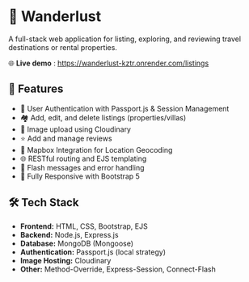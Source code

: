 # 🧭 Wanderlust

A full-stack web application for listing, exploring, and reviewing travel destinations or rental properties.

🌐 **Live demo** : https://wanderlust-kztr.onrender.com/listings

## 🚀 Features

- 🔐 User Authentication with Passport.js & Session Management
- 🏘️ Add, edit, and delete listings (properties/villas)
- 📸 Image upload using Cloudinary
- ⭐ Add and manage reviews
- 📍 Mapbox Integration for Location Geocoding
- 🌐 RESTful routing and EJS templating
- 💬 Flash messages and error handling
- 📱 Fully Responsive with Bootstrap 5

## 🛠️ Tech Stack

- **Frontend:** HTML, CSS, Bootstrap, EJS
- **Backend:** Node.js, Express.js
- **Database:** MongoDB (Mongoose)
- **Authentication:** Passport.js (local strategy)
- **Image Hosting:** Cloudinary
- **Other:** Method-Override, Express-Session, Connect-Flash
